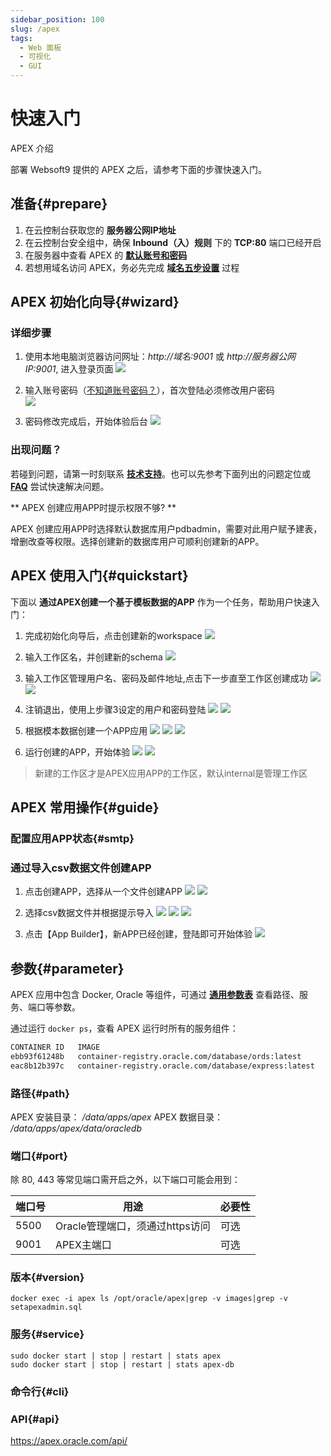 ```yaml
---
sidebar_position: 100
slug: /apex
tags:
  - Web 面板
  - 可视化
  - GUI
---
```


# 快速入门

APEX 介绍

部署 Websoft9 提供的 APEX 之后，请参考下面的步骤快速入门。

## 准备{#prepare}

1. 在云控制台获取您的 **服务器公网IP地址** 
2. 在云控制台安全组中，确保 **Inbound（入）规则** 下的 **TCP:80** 端口已经开启
3. 在服务器中查看 APEX 的 **[默认账号和密码](./user/credentials)**  
4. 若想用域名访问 APEX，务必先完成 **[域名五步设置](./administrator/domain_step)** 过程

## APEX 初始化向导{#wizard}

### 详细步骤

1. 使用本地电脑浏览器访问网址：*http://域名:9001* 或 *http://服务器公网IP:9001*, 进入登录页面
   ![](https://libs.websoft9.com/Websoft9/DocsPicture/en/apex/apex-init-websoft9.png)

2. 输入账号密码（[不知道账号密码？](./user/credentials)），首次登陆必须修改用户密码  
   ![](https://libs.websoft9.com/Websoft9/DocsPicture/en/apex/apex-chpwd-websoft9.png)  

3. 密码修改完成后，开始体验后台
   ![](https://libs.websoft9.com/Websoft9/DocsPicture/en/apex/apex-index-websoft9.png)    


### 出现问题？

若碰到问题，请第一时刻联系 **[技术支持](./helpdesk)**。也可以先参考下面列出的问题定位或  **[FAQ](./faq#setup)** 尝试快速解决问题。

** APEX 创建应用APP时提示权限不够? **

APEX 创建应用APP时选择默认数据库用户pdbadmin，需要对此用户赋予建表，增删改查等权限。选择创建新的数据库用户可顺利创建新的APP。

## APEX 使用入门{#quickstart}

下面以 **通过APEX创建一个基于模板数据的APP** 作为一个任务，帮助用户快速入门：

1. 完成初始化向导后，点击创建新的workspace
   ![](https://libs.websoft9.com/Websoft9/DocsPicture/en/apex/apex-createwp-websoft9.png)

2. 输入工作区名，并创建新的schema
   ![](https://libs.websoft9.com/Websoft9/DocsPicture/en/apex/apex-createschema-websoft9.png)

3. 输入工作区管理用户名、密码及邮件地址,点击下一步直至工作区创建成功
   ![](https://libs.websoft9.com/Websoft9/DocsPicture/en/apex/apex-createuser-websoft9.png)
   ![](https://libs.websoft9.com/Websoft9/DocsPicture/en/apex/apex-createdone-websoft9.png)

4. 注销退出，使用上步骤3设定的用户和密码登陆
   ![](https://libs.websoft9.com/Websoft9/DocsPicture/en/apex/apex-exit-websoft9.png)
   ![](https://libs.websoft9.com/Websoft9/DocsPicture/en/apex/apex-applogin-websoft9.png)

5. 根据模本数据创建一个APP应用
   ![](https://libs.websoft9.com/Websoft9/DocsPicture/en/apex/apex-appcreate-websoft9.png)
   ![](https://libs.websoft9.com/Websoft9/DocsPicture/en/apex/apex-appinstall-websoft9.png)
   ![](https://libs.websoft9.com/Websoft9/DocsPicture/en/apex/apex-template-websoft9.png)

6. 运行创建的APP，开始体验
   ![](https://libs.websoft9.com/Websoft9/DocsPicture/en/apex/apex-runapp-websoft9.png)
   ![](https://libs.websoft9.com/Websoft9/DocsPicture/en/apex/apex-appok-websoft9.png)

  > 新建的工作区才是APEX应用APP的工作区，默认internal是管理工作区

## APEX 常用操作{#guide}

### 配置应用APP状态{#smtp}

### 通过导入csv数据文件创建APP

1. 点击创建APP，选择从一个文件创建APP
   ![](https://libs.websoft9.com/Websoft9/DocsPicture/en/apex/apex-imp01-websoft9.png)
   ![](https://libs.websoft9.com/Websoft9/DocsPicture/en/apex/apex-imp02-websoft9.png)

2. 选择csv数据文件并根据提示导入
   ![](https://libs.websoft9.com/Websoft9/DocsPicture/en/apex/apex-imp03-websoft9.png)
   ![](https://libs.websoft9.com/Websoft9/DocsPicture/en/apex/apex-imp04-websoft9.png)
   ![](https://libs.websoft9.com/Websoft9/DocsPicture/en/apex/apex-imp05-websoft9.png)

3. 点击【App Builder】，新APP已经创建，登陆即可开始体验
   ![](https://libs.websoft9.com/Websoft9/DocsPicture/en/apex/apex-imp06-websoft9.png)

## 参数{#parameter}

APEX 应用中包含 Docker, Oracle 等组件，可通过 **[通用参数表](./administrator/parameter)** 查看路径、服务、端口等参数。 

通过运行 `docker ps`，查看 APEX 运行时所有的服务组件：   

```bash
CONTAINER ID   IMAGE                                                   COMMAND                  CREATED             STATUS                       PORTS                                                                                  NAMES
ebb93f61248b   container-registry.oracle.com/database/ords:latest      "/bin/bash -c 'echo …"   About an hour ago   Up About an hour             0.0.0.0:9001->8181/tcp, :::9001->8181/tcp                                              apex
eac8b12b397c   container-registry.oracle.com/database/express:latest   "/bin/sh -c 'exec $O…"   About an hour ago   Up About an hour (healthy)   0.0.0.0:1521->1521/tcp, :::1521->1521/tcp, 0.0.0.0:5500->5500/tcp, :::5500->5500/tcp   apex-db
```

### 路径{#path}
   
APEX 安装目录： */data/apps/apex*
APEX 数据目录： */data/apps/apex/data/oracledb*

### 端口{#port}

除 80, 443 等常见端口需开启之外，以下端口可能会用到：  

| 端口号 | 用途                                          | 必要性 |
| ------ | --------------------------------------------- | ------ |
| 5500   | Oracle管理端口，须通过https访问 | 可选   |
| 9001   | APEX主端口 | 可选   |

### 版本{#version}
```shell
docker exec -i apex ls /opt/oracle/apex|grep -v images|grep -v setapexadmin.sql
```

### 服务{#service}

```shell
sudo docker start | stop | restart | stats apex
sudo docker start | stop | restart | stats apex-db
```

### 命令行{#cli}

### API{#api}

https://apex.oracle.com/api/